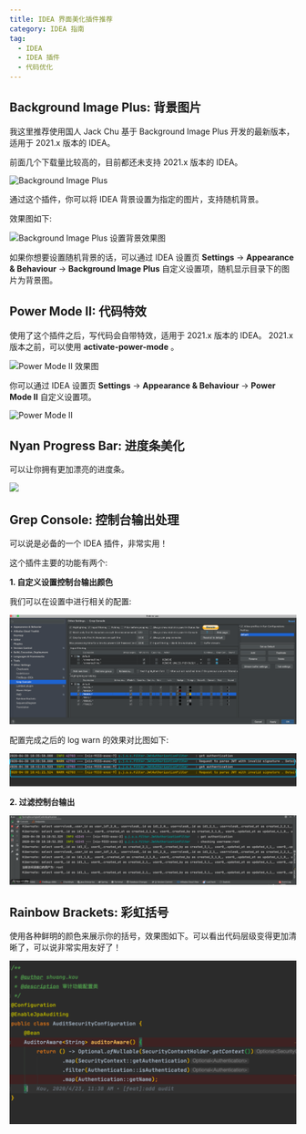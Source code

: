 ```yaml
---
title: IDEA 界面美化插件推荐
category: IDEA 指南
tag:
  - IDEA
  - IDEA 插件
  - 代码优化
---
```


## Background Image Plus: 背景图片

我这里推荐使用国人 Jack Chu 基于 Background Image Plus 开发的最新版本，适用于 2021.x 版本的 IDEA。

前面几个下载量比较高的，目前都还未支持 2021.x 版本的 IDEA。

![Background Image Plus](https://guide-blog-images.oss-cn-shenzhen.aliyuncs.com/idea/image-20211010174138279.png)

通过这个插件，你可以将 IDEA 背景设置为指定的图片，支持随机背景。

效果图如下:

![Background Image Plus 设置背景效果图](https://guide-blog-images.oss-cn-shenzhen.aliyuncs.com/idea/image-20211010173730828.png)

如果你想要设置随机背景的话，可以通过 IDEA 设置页 **Settings** -> **Appearance & Behaviour** -> **Background Image Plus** 自定义设置项，随机显示目录下的图片为背景图。

## Power Mode II: 代码特效

使用了这个插件之后，写代码会自带特效，适用于 2021.x 版本的 IDEA。 2021.x 版本之前，可以使用 **activate-power-mode** 。

![Power Mode II 效果图](./assets/power-mode/Power-Mode-II.gif)

你可以通过 IDEA 设置页 **Settings** -> **Appearance & Behaviour** -> **Power Mode II** 自定义设置项。

![Power Mode II](https://guide-blog-images.oss-cn-shenzhen.aliyuncs.com/idea/image-20211010175304108.png)

## Nyan Progress Bar: 进度条美化

可以让你拥有更加漂亮的进度条。

![](https://guide-blog-images.oss-cn-shenzhen.aliyuncs.com/idea/image-20211010175434133.png)

## Grep Console: 控制台输出处理

可以说是必备的一个 IDEA 插件，非常实用！

这个插件主要的功能有两个:

**1. 自定义设置控制台输出颜色**

我们可以在设置中进行相关的配置:

![grep-console2](./assets/grep-console/grep-console2.png)

配置完成之后的 log warn 的效果对比图如下:

![grep-console3](./assets/grep-console/grep-console3.png)

**2. 过滤控制台输出**

![grep-console](./assets/grep-console/grep-console.gif)

## Rainbow Brackets: 彩虹括号

使用各种鲜明的颜色来展示你的括号，效果图如下。可以看出代码层级变得更加清晰了，可以说非常实用友好了！

![rainbow-brackets](./assets/rainbow-brackets.png)
